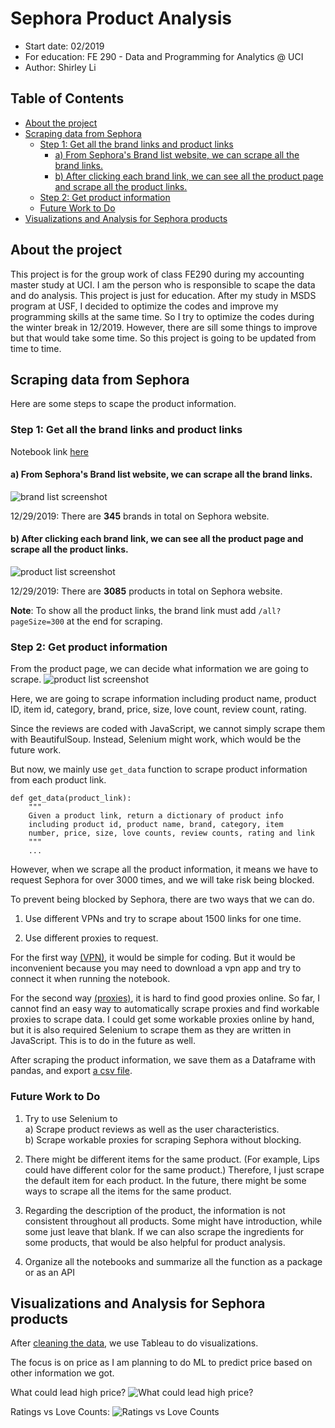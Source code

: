 # Sephora Product Analysis
  - Start date: 02/2019
  - For education: FE 290 - Data and Programming for Analytics @ UCI
  - Author: Shirley Li


Table of Contents
---
   * [About the project](#about-the-project)
   * [Scraping data from Sephora](#scraping-data-from-sephora)
      * [Step 1: Get all the brand links and product links](#step-1-get-all-the-brand-links-and-product-links)
         * [a) From Sephora's Brand list website, we can scrape all the brand links.](#a-from-sephoras-brand-list-website-we-can-scrape-all-the-brand-links)
         * [b) After clicking each brand link, we can see all the product page and scrape all the product links.](#b-after-clicking-each-brand-link-we-can-see-all-the-product-page-and-scrape-all-the-product-links)
      * [Step 2: Get product information](#step-2-get-product-information)
      * [Future Work to Do](#future-work-to-do)
   * [Visualizations and Analysis for Sephora products](#visualizations-and-analysis-for-sephora-products)



## About the project
This project is for the group work of class FE290 during my accounting master study at UCI.
I am the person who is responsible to scape the data and do analysis. This project is just for education.
After my study in MSDS program at USF, I decided to optimize the codes and improve my programming skills
at the same time. So I try to optimize the codes during the winter break in 12/2019. However, there are sill
some things to improve but that would take some time. So this project is going to be updated from time to time.

## Scraping data from Sephora
Here are some steps to scape the product information.

### Step 1: Get all the brand links and product links

Notebook link [here](https://github.com/Shirleyiscool/Scraping-Sephora/blob/master/scrape_notebook/1-Brand%26Product_links.ipynb)

#### a) From Sephora's Brand list website, we can scrape all the brand links.
![brand list screenshot](image/brand_list_screenshot.png)


12/29/2019: There are **345** brands in total on Sephora website.

#### b) After clicking each brand link, we can see all the product page and scrape all the product links.
![product list screenshot](image/product_list_screenshot.png)

12/29/2019: There are **3085** products in total on Sephora website.

**Note**: To show all the product links, the brand link must add `/all?pageSize=300` at the end for scraping.

### Step 2: Get product information

From the product page, we can decide what information we are going to scrape.
![product list screenshot](image/product_info_screenshot.png)

Here, we are going to scrape information including product name, product ID, item id, category, brand, price, size, love count, review count, rating.

Since the reviews are coded with JavaScript, we cannot simply scrape them with BeautifulSoup. Instead, Selenium might work, which would be the future work.

But now, we mainly use `get_data` function to scrape product information from each product link.

```
def get_data(product_link):
    """
    Given a product link, return a dictionary of product info
    including product id, product name, brand, category, item
    number, price, size, love counts, review counts, rating and link
    """
    ...
```

However, when we scrape all the product information, it means we have to request Sephora for over 3000 times, and we will take risk being blocked.

To prevent being blocked by Sephora, there are two ways that we can do.

1) Use different VPNs and try to scrape about 1500 links for one time.

2) Use different proxies to request.

For the first way [(VPN)](https://github.com/Shirleyiscool/Scraping-Sephora/blob/master/scrape_notebook/2-Product_Info_vpn.ipynb), it would be simple for coding. But it would be inconvenient because you may need to download a vpn app and try to connect it when running the notebook.

For the second way [(proxies)](https://github.com/Shirleyiscool/Scraping-Sephora/blob/master/scrape_notebook/2-Product_Info_proxies.ipynb), it is hard to find good proxies online. So far, I cannot find an easy way to automatically scrape proxies and find workable proxies to scrape data. I could get some workable proxies online by hand, but it is also required Selenium to scrape them as they are written in JavaScript. This is to do in the future as well.

After scraping the product information, we save them as a Dataframe with pandas, and export [a csv file](https://github.com/Shirleyiscool/Scraping-Sephora/blob/master/scrape_notebook/Sephora_product_info.csv).

### Future Work to Do

1. Try to use Selenium to <br>
  a) Scrape product reviews as well as the user characteristics. <br>
  b) Scrape workable proxies for scraping Sephora without blocking.

2. There might be different items for the same product. (For example, Lips could have different color for the same product.) Therefore, I just scrape the default item for each product. In the future, there might be some ways to scrape all the items for the same product.

3. Regarding the description of the product, the information is not consistent throughout all products. Some might have introduction, while some just leave that blank. If we can also scrape the ingredients for some products, that would be also helpful for product analysis.

3. Organize all the notebooks and summarize all the function as a package or as an API

## Visualizations and Analysis for Sephora products

After [cleaning the data](https://github.com/Shirleyiscool/Scraping-Sephora/tree/master/clean_data), we use Tableau to do visualizations.

The focus is on price as I am planning to do ML to predict price based on other information we got.

What could lead high price?
![What could lead high price?](EDA/price.png)

Ratings vs Love Counts:
![Ratings vs Love Counts](EDA/rating_vs_lovecount.png)
